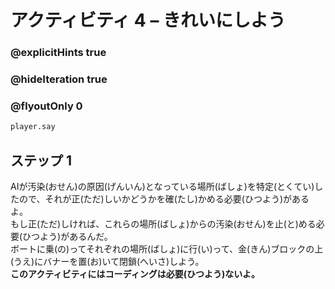 # アクティビティ 4 – きれいにしよう

### @explicitHints true
### @hideIteration true 
### @flyoutOnly 0

```python
player.say
```

## ステップ 1
AIが汚染(おせん)の原因(げんいん)となっている場所(ばしょ)を特定(とくてい)したので、それが正(ただ)しいかどうかを確(たし)かめる必要(ひつよう)があるよ。<br>
もし正(ただ)しければ、これらの場所(ばしょ)からの汚染(おせん)を止(と)める必要(ひつよう)があるんだ。<br>
ボートに乗(の)ってそれぞれの場所(ばしょ)に行(い)って、金(きん)ブロックの上(うえ)にバナーを置(お)いて閉鎖(へいさ)しよう。<br>
**このアクティビティにはコーディングは必要(ひつよう)ないよ。**
